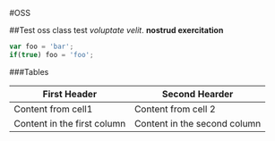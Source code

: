 #OSS

##Test
oss class test 
*voluptate velit*.
**nostrud exercitation**


```javascript
var foo = 'bar';
if(true) foo = 'foo';
```

###Tables

First Header | Second Hearder
-------------| -------------
Content from cell1 | Content from cell 2
Content in the first column | Content in the second column
